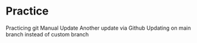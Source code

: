 # Practice
Practicing git
Manual Update
Another update via Github
Updating on main branch instead of custom branch
